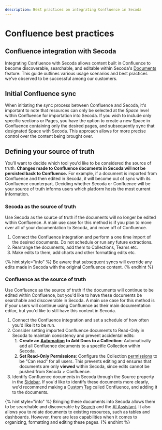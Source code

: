 ```yaml
---
description: Best practices on integrating Confluence in Secoda
---
```


# Confluence best practices

## Confluence integration with Secoda

Integrating Confluence with Secoda allows content built in Confluence to become discoverable, searchable, and editable within Secoda's [Documents](../../../features/documents/) feature. This guide outlines various usage scenarios and best practices we've observed to be successful among our customers.

## Initial Confluence sync

When initiating the sync process between Confluence and Secoda, it's important to note that resources can only be selected at the _Space_ level within Confluence for importation into Secoda. If you wish to include only specific sections or Pages, you have the option to create a new Space in Confluence containing only the desired pages, and subsequently sync that designated Space with Secoda. This approach allows for more precise control over the content being brought over.

## Defining your source of truth

You'll want to decide which tool you'd like to be considered the source of truth. **Changes made to Confluence documents in Secoda will not be persisted back to Confluence.** For example, if a document is imported from Confluence and then edited in Secoda, it will become out of sync with its Confluence counterpart. Deciding whether Secoda or Confluence will be your source of truth informs users which platform hosts the most current information.

### **Secoda as the source of truth**

Use Secoda as the source of truth if the documents will no longer be edited within Confluence. A main use case for this method is if you plan to move over all of your documentation to Secoda, and move off of Confluence.

1. Connect the Confluence integration and perform a one time import of the desired documents. Do not schedule or run any future extractions.
2. Rearrange the documents, add them to Collections, Teams etc.
3. Make edits to them, add charts and other formatting edits etc.

{% hint style="info" %}
Be aware that subsequent syncs will override any edits made in Secoda with the original Confluence content.
{% endhint %}

### **Confluence as the source of truth**

Use Confluence as the source of truth if the documents will continue to be edited within Confluence, but you'd like to have these documents be searchable and discoverable in Secoda. A main use case for this method is if your users will continue using Confluence as their main documentation editor, but you'd like to still have this context in Secoda.

1. Connect the Confluence integration and set a schedule of how often you'd like it to be run.
2. Consider setting imported Confluence documents to Read-Only in Secoda to maintain consistency and prevent accidental edits:
   1. **Create an** [**Automation**](../../../features/automations.md) **to Add Docs to a Collection**: Automatically add all Confluence documents to a specific Collection within Secoda.
   2. **Set Read-Only Permissions**: Configure the Collection [permissions](../../../user-management/roles/sharing-resources.md) to be "Can read" for all users. This prevents editing and ensures that documents are only **viewed** within Secoda, since edits cannot be pushed from Secoda > Confluence.
3. Identify Confluence documents in Secoda through the Source property in the [Sidebar](../../../resource-and-metadata-management/resource-sidebar.md). If you'd like to identify these documents more clearly, we'd recommend making a [Custom Tag](../../../resource-and-metadata-management/tags/custom-tags.md) called Confluence, and adding it to the documents.&#x20;

{% hint style="info" %}
Bringing these documents into Secoda allows them to be searchable and discoverable by [Search](../../../features/search.md) and the [AI Assistant](../../../features/ai-assistant/). It also allows you to relate documents to existing resources, such as tables and dashboards. However, there are less capabilities when it comes to organizing, formatting and editing these pages.
{% endhint %}
